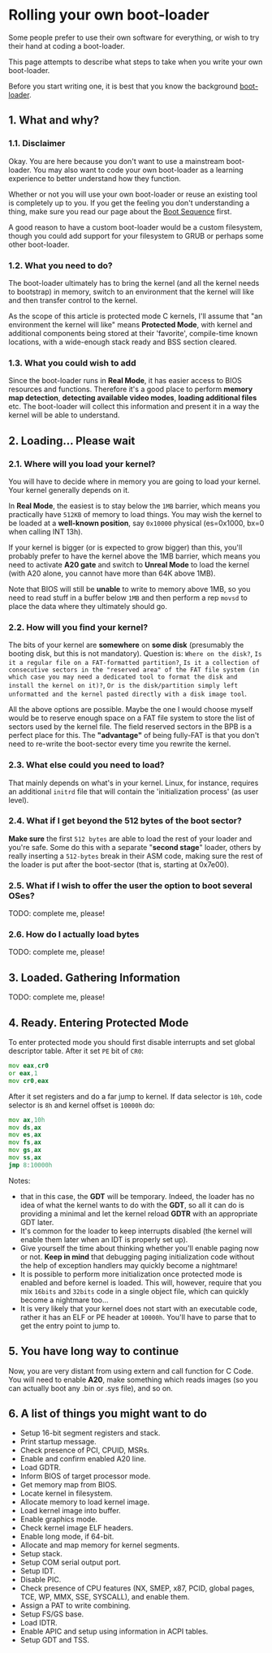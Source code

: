 # Rolling your own boot-loader

Some people prefer to use their own software for everything, or wish to try their hand at coding a boot-loader.

This page attempts to describe what steps to take when you write your own boot-loader.

Before you start writing one, it is best that you know the background [boot-loader](bootloader.md).

## 1. What and why?

### 1.1. Disclaimer

Okay. You are here because you don't want to use a mainstream boot-loader. You may also want to code your own boot-loader as a learning experience to better understand how they function.

Whether or not you will use your own boot-loader or reuse an existing tool is completely up to you. If you get the feeling you don't understanding a thing, make sure you read our page about the [Boot Sequence](boot_sequence.md) first.

A good reason to have a custom boot-loader would be a custom filesystem, though you could add support for your filesystem to GRUB or perhaps some other boot-loader.

### 1.2. What you need to do?

The boot-loader ultimately has to bring the kernel (and all the kernel needs to bootstrap) in memory, switch to an environment that the kernel will like and then transfer control to the kernel.

As the scope of this article is protected mode C kernels, I'll assume that "an environment the kernel will like" means **Protected Mode**, with kernel and additional components being stored at their 'favorite', compile-time known locations, with a wide-enough stack ready and BSS section cleared.

### 1.3. What you could wish to add

Since the boot-loader runs in **Real Mode**, it has easier access to BIOS resources and functions. Therefore it's a good place to perform **memory map detection**, **detecting available video modes**, **loading additional files** etc. The boot-loader will collect this information and present it in a way the kernel will be able to understand.

## 2. Loading... Please wait

### 2.1. Where will you load your kernel?

You will have to decide where in memory you are going to load your kernel. Your kernel generally depends on it.

In **Real Mode**, the easiest is to stay below the `1MB` barrier, which means you practically have `512KB` of memory to load things. You may wish the kernel to be loaded at a **well-known position**, say `0x10000` physical (es=0x1000, bx=0 when calling INT 13h).

If your kernel is bigger (or is expected to grow bigger) than this, you'll probably prefer to have the kernel above the 1MB barrier, which means you need to activate **A20 gate** and switch to **Unreal Mode** to load the kernel (with A20 alone, you cannot have more than 64K above 1MB).

Note that BIOS will still be **unable** to write to memory above 1MB, so you need to read stuff in a buffer below `1MB` and then perform a rep `movsd` to place the data where they ultimately should go.

### 2.2. How will you find your kernel?

The bits of your kernel are **somewhere** on **some disk** (presumably the booting disk, but this is not mandatory). Question is: `Where on the disk?`, `Is it a regular file on a FAT-formatted partition?`, `Is it a collection of consecutive sectors in the "reserved area" of the FAT file system (in which case you may need a dedicated tool to format the disk and install the kernel on it)?`, `Or is the disk/partition simply left unformatted and the kernel pasted directly with a disk image tool`.

All the above options are possible. Maybe the one I would choose myself would be to reserve enough space on a FAT file system to store the list of sectors used by the kernel file. The field reserved sectors in the BPB is a perfect place for this. The **"advantage"** of being fully-FAT is that you don't need to re-write the boot-sector every time you rewrite the kernel.

### 2.3. What else could you need to load?

That mainly depends on what's in your kernel. Linux, for instance, requires an additional `initrd` file that will contain the 'initialization process' (as user level).

### 2.4. What if I get beyond the 512 bytes of the boot sector?

**Make sure** the first `512 bytes` are able to load the rest of your loader and you're safe. Some do this with a separate "**second stage**" loader, others by really inserting a `512-bytes` break in their ASM code, making sure the rest of the loader is put after the boot-sector (that is, starting at 0x7e00).

### 2.5. What if I wish to offer the user the option to boot several OSes?

TODO: complete me, please!

### 2.6. How do I actually load bytes

TODO: complete me, please!

## 3. Loaded. Gathering Information

TODO: complete me, please!

## 4. Ready. Entering Protected Mode

To enter protected mode you should first disable interrupts and set global descriptor table. After it set `PE` bit of `CR0`:

```asm
mov eax,cr0
or eax,1
mov cr0,eax
```

After it set registers and do a far jump to kernel. If data selector is `10h`, code selector is `8h` and kernel offset is `10000h` do:

```asm
mov ax,10h
mov ds,ax
mov es,ax
mov fs,ax
mov gs,ax
mov ss,ax
jmp 8:10000h
```

Notes:

* that in this case, the **GDT** will be temporary. Indeed, the loader has no idea of what the kernel wants to do with the **GDT**, so all it can do is providing a minimal and let the kernel reload **GDTR** with an appropriate GDT later.
* It's common for the loader to keep interrupts disabled (the kernel will enable them later when an IDT is properly set up).
* Give yourself the time about thinking whether you'll enable paging now or not. **Keep in mind** that debugging paging initialization code without the help of exception handlers may quickly become a nightmare!
* It is possible to perform more initialization once protected mode is enabled and before kernel is loaded. This will, however, require that you mix `16bits` and `32bits` code in a single object file, which can quickly become a nightmare too...
* It is very likely that your kernel does not start with an executable code, rather it has an ELF or PE header at `10000h`. You'll have to parse that to get the entry point to jump to.

## 5. You have long way to continue

Now, you are very distant from using extern and call function for C Code. You will need to enable **A20**, make something which reads images (so you can actually boot any .bin or .sys file), and so on.

## 6. A list of things you might want to do

* Setup 16-bit segment registers and stack.
* Print startup message.
* Check presence of PCI, CPUID, MSRs.
* Enable and confirm enabled A20 line.
* Load GDTR.
* Inform BIOS of target processor mode.
* Get memory map from BIOS.
* Locate kernel in filesystem.
* Allocate memory to load kernel image.
* Load kernel image into buffer.
* Enable graphics mode.
* Check kernel image ELF headers.
* Enable long mode, if 64-bit.
* Allocate and map memory for kernel segments.
* Setup stack.
* Setup COM serial output port.
* Setup IDT.
* Disable PIC.
* Check presence of CPU features (NX, SMEP, x87, PCID, global pages, TCE, WP, MMX, SSE, SYSCALL), and enable them.
* Assign a PAT to write combining.
* Setup FS/GS base.
* Load IDTR.
* Enable APIC and setup using information in ACPI tables.
* Setup GDT and TSS.

